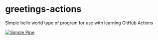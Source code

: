 # greetings-actions
Simple hello world type of program for use with learning GitHub Actions

[![Simple Pipe](https://github.com/illianov/greetings-actions/actions/workflows/simple-pipe.yaml/badge.svg)](https://github.com/illianov/greetings-actions/actions/workflows/simple-pipe.yaml)
